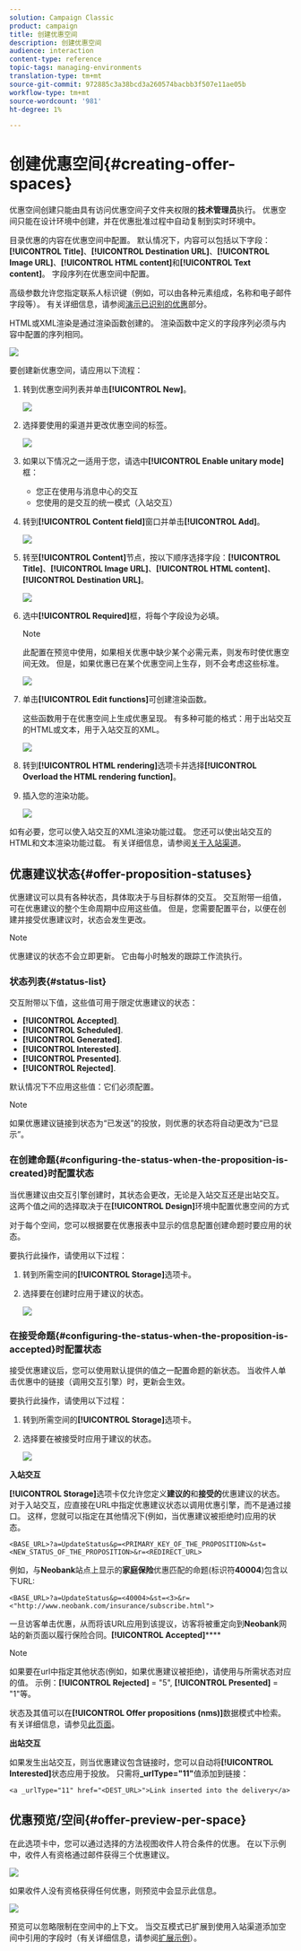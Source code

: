 ```yaml
---
solution: Campaign Classic
product: campaign
title: 创建优惠空间
description: 创建优惠空间
audience: interaction
content-type: reference
topic-tags: managing-environments
translation-type: tm+mt
source-git-commit: 972885c3a38bcd3a260574bacbb3f507e11ae05b
workflow-type: tm+mt
source-wordcount: '981'
ht-degree: 1%

---
```



# 创建优惠空间{#creating-offer-spaces}

优惠空间创建只能由具有访问优惠空间子文件夹权限的&#x200B;**技术管理员**&#x200B;执行。 优惠空间只能在设计环境中创建，并在优惠批准过程中自动复制到实时环境中。

目录优惠的内容在优惠空间中配置。 默认情况下，内容可以包括以下字段：**[!UICONTROL Title]**、**[!UICONTROL Destination URL]**、**[!UICONTROL Image URL]**、**[!UICONTROL HTML content]**&#x200B;和&#x200B;**[!UICONTROL Text content]**。 字段序列在优惠空间中配置。

高级参数允许您指定联系人标识键（例如，可以由各种元素组成，名称和电子邮件字段等）。 有关详细信息，请参阅[演示已识别的优惠](../../interaction/using/integration-via-javascript--client-side-.md#presenting-an-identified-offer)部分。

HTML或XML渲染是通过渲染函数创建的。 渲染函数中定义的字段序列必须与内容中配置的序列相同。

![](assets/offer_space_create_009.png)

要创建新优惠空间，请应用以下流程：

1. 转到优惠空间列表并单击&#x200B;**[!UICONTROL New]**。

   ![](assets/offer_space_create_001.png)

1. 选择要使用的渠道并更改优惠空间的标签。

   ![](assets/offer_space_create_002.png)

1. 如果以下情况之一适用于您，请选中&#x200B;**[!UICONTROL Enable unitary mode]**&#x200B;框：

   * 您正在使用与消息中心的交互
   * 您使用的是交互的统一模式（入站交互）

1. 转到&#x200B;**[!UICONTROL Content field]**&#x200B;窗口并单击&#x200B;**[!UICONTROL Add]**。

   ![](assets/offer_space_create_003.png)

1. 转至&#x200B;**[!UICONTROL Content]**&#x200B;节点，按以下顺序选择字段：**[!UICONTROL Title]**、**[!UICONTROL Image URL]**、**[!UICONTROL HTML content]**、**[!UICONTROL Destination URL]**。

   ![](assets/offer_space_create_004.png)

1. 选中&#x200B;**[!UICONTROL Required]**&#x200B;框，将每个字段设为必填。

   >[!NOTE]
   >
   >此配置在预览中使用，如果相关优惠中缺少某个必需元素，则发布时使优惠空间无效。 但是，如果优惠已在某个优惠空间上生存，则不会考虑这些标准。

   ![](assets/offer_space_create_005.png)

1. 单击&#x200B;**[!UICONTROL Edit functions]**&#x200B;可创建渲染函数。

   这些函数用于在优惠空间上生成优惠呈现。 有多种可能的格式：用于出站交互的HTML或文本，用于入站交互的XML。

   ![](assets/offer_space_create_006.png)

1. 转到&#x200B;**[!UICONTROL HTML rendering]**&#x200B;选项卡并选择&#x200B;**[!UICONTROL Overload the HTML rendering function]**。
1. 插入您的渲染功能。

   ![](assets/offer_space_create_007.png)

如有必要，您可以使入站交互的XML渲染功能过载。 您还可以使出站交互的HTML和文本渲染功能过载。 有关详细信息，请参阅[关于入站渠道](../../interaction/using/about-inbound-channels.md)。

## 优惠建议状态{#offer-proposition-statuses}

优惠建议可以具有各种状态，具体取决于与目标群体的交互。 交互附带一组值，可在优惠建议的整个生命周期中应用这些值。 但是，您需要配置平台，以便在创建并接受优惠建议时，状态会发生更改。

>[!NOTE]
>
>优惠建议的状态不会立即更新。 它由每小时触发的跟踪工作流执行。

### 状态列表{#status-list}

交互附带以下值，这些值可用于限定优惠建议的状态：

* **[!UICONTROL Accepted]**.
* **[!UICONTROL Scheduled]**.
* **[!UICONTROL Generated]**.
* **[!UICONTROL Interested]**.
* **[!UICONTROL Presented]**.
* **[!UICONTROL Rejected]**.

默认情况下不应用这些值：它们必须配置。

>[!NOTE]
>
>如果优惠建议链接到状态为“已发送”的投放，则优惠的状态将自动更改为“已显示”。

### 在创建命题{#configuring-the-status-when-the-proposition-is-created}时配置状态

当优惠建议由交互引擎创建时，其状态会更改，无论是入站交互还是出站交互。 这两个值之间的选择取决于在&#x200B;**[!UICONTROL Design]**&#x200B;环境中配置优惠空间的方式

对于每个空间，您可以根据要在优惠报表中显示的信息配置创建命题时要应用的状态。

要执行此操作，请使用以下过程：

1. 转到所需空间的&#x200B;**[!UICONTROL Storage]**&#x200B;选项卡。
1. 选择要在创建时应用于建议的状态。

   ![](assets/offer_update_status_001.png)

### 在接受命题{#configuring-the-status-when-the-proposition-is-accepted}时配置状态

接受优惠建议后，您可以使用默认提供的值之一配置命题的新状态。 当收件人单击优惠中的链接（调用交互引擎）时，更新会生效。

要执行此操作，请使用以下过程：

1. 转到所需空间的&#x200B;**[!UICONTROL Storage]**&#x200B;选项卡。
1. 选择要在被接受时应用于建议的状态。

   ![](assets/offer_update_status_002.png)

**入站交互**

**[!UICONTROL Storage]**&#x200B;选项卡仅允许您定义&#x200B;**建议的**&#x200B;和&#x200B;**接受的**&#x200B;优惠建议的状态。 对于入站交互，应直接在URL中指定优惠建议状态以调用优惠引擎，而不是通过接口。 这样，您就可以指定在其他情况下(例如，当优惠建议被拒绝时)应用的状态。

```
<BASE_URL>?a=UpdateStatus&p=<PRIMARY_KEY_OF_THE_PROPOSITION>&st=<NEW_STATUS_OF_THE_PROPOSITION>&r=<REDIRECT_URL>
```

例如，与&#x200B;**Neobank**&#x200B;站点上显示的&#x200B;**家庭保险**&#x200B;优惠匹配的命题(标识符&#x200B;**40004**)包含以下URL:

```
<BASE_URL>?a=UpdateStatus&p=<40004>&st=<3>&r=<"http://www.neobank.com/insurance/subscribe.html">
```

一旦访客单击优惠，从而将该URL应用到该提议，访客将被重定向到&#x200B;**Neobank**&#x200B;网站的新页面以履行保险合同。**[!UICONTROL Accepted]******

>[!NOTE]
>
>如果要在url中指定其他状态(例如，如果优惠建议被拒绝)，请使用与所需状态对应的值。 示例：**[!UICONTROL Rejected]** = &quot;5&quot;, **[!UICONTROL Presented]** = &quot;1&quot;等。
>
>状态及其值可以在&#x200B;**[!UICONTROL Offer propositions (nms)]**&#x200B;数据模式中检索。 有关详细信息，请参见[此页面](../../configuration/using/data-schemas.md)。

**出站交互**

如果发生出站交互，则当优惠建议包含链接时，您可以自动将&#x200B;**[!UICONTROL Interested]**&#x200B;状态应用于投放。 只需将&#x200B;**_urlType=&quot;11&quot;**&#x200B;值添加到链接：

```
<a _urlType="11" href="<DEST_URL>">Link inserted into the delivery</a>
```

## 优惠预览/空间{#offer-preview-per-space}

在此选项卡中，您可以通过选择的方法视图收件人符合条件的优惠。 在以下示例中，收件人有资格通过邮件获得三个优惠建议。

![](assets/offer_space_overview_002.png)

如果收件人没有资格获得任何优惠，则预览中会显示此信息。

![](assets/offer_space_overview_001.png)

预览可以忽略限制在空间中的上下文。 当交互模式已扩展到使用入站渠道添加空间中引用的字段时（有关详细信息，请参阅[扩展示例](../../interaction/using/extension-example.md)）。
